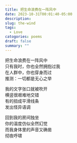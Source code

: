 ```yaml
---
title: 把生命浪费在一阵风中
date: 2023-10-31T00:01:40-05:00
description: 
slug: the-wind
tags:
  - Love
catogories: poems
draft: false
summary: ""
---
```

把生命浪费在一阵风中\
只有我时，你也全然拥抱过我\
在人群中，你也穿身而过\
推测：一切都是无心之举

我的文字张口就被吹开\
横竖很艰难地交错\
有的扭成平滑线条\
发出怪异语调

回到我的房间独坐\
你的温度仿似全然幻觉\
而我身体里的声音又确凿\
彻夜呼啸


